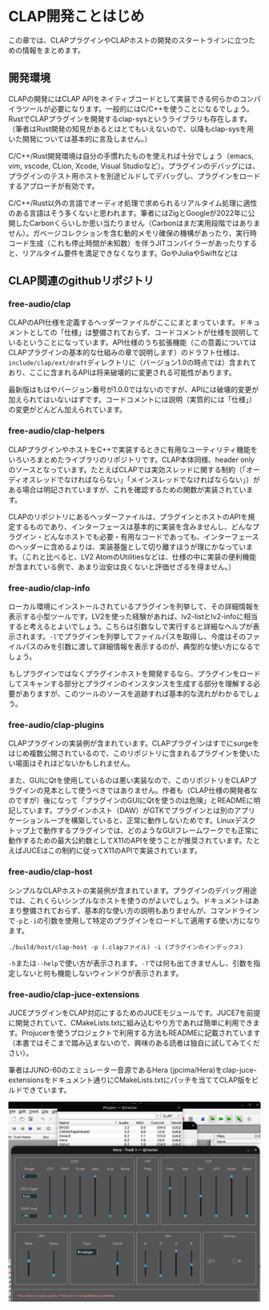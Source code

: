 

# CLAP開発ことはじめ

この章では、CLAPプラグインやCLAPホストの開発のスタートラインに立つための情報をまとめます。

## 開発環境

CLAPの開発にはCLAP APIをネイティブコードとして実装できる何らかのコンパイラツールが必要になります。一般的にはC/C++を使うことになるでしょう。RustでCLAPプラグインを開発するclap-sysというライブラリも存在します。（筆者はRust開発の知見があるとはとてもいえないので、以降もclap-sysを用いた開発については基本的に言及しません。）

C/C++/Rust開発環境は自分の手慣れたものを使えれば十分でしょう（emacs, vim, vscode, CLion, Xcode, Visual Studioなど）。プラグインのデバッグには、プラグインのテスト用ホストを別途ビルドしてデバッグし、プラグインをロードするアプローチが有効です。

C/C++/Rust以外の言語でオーディオ処理で求められるリアルタイム処理に適性のある言語はそう多くないと思われます。筆者にはZigとGoogleが2022年に公開したCarbonくらいしか思い当たりません（Carbonはまだ実用段階ではありません）。ガベージコレクションを含む動的メモリ確保の機構があったり、実行時コード生成（これも停止時間が未知数）を伴うJITコンパイラーがあったりすると、リアルタイム要件を満足できなくなります。GoやJuliaやSwiftなどは

## CLAP関連のgithubリポジトリ

### free-audio/clap

CLAPのAPI仕様を定義するヘッダーファイルがここにまとまっています。ドキュメントとしての「仕様」は整備されておらず、コードコメントが仕様を説明しているということになっています。API仕様のうち拡張機能（この意義についてはCLAPプラグインの基本的な仕組みの章で説明します）のドラフト仕様は、`include/clap/ext/draft`ディレクトリに（バージョン1.0の時点では）含まれており、ここに含まれるAPIは将来破壊的に変更される可能性があります。

最新版はもはやバージョン番号が1.0.0ではないのですが、APIには破壊的変更が加えられてはいないはずです。コードコメントには説明（実質的には「仕様」）の変更がどんどん加えられています。

### free-audio/clap-helpers

CLAPプラグインやホストをC++で実装するときに有用なユーティリティ機能をいろいろまとめたライブラリのリポジトリです。CLAP本体同様、header onlyのソースとなっています。たとえばCLAPでは実効スレッドに関する制約（「オーディオスレッドでなければならない」「メインスレッドでなければならない」）がある場合は明記されていますが、これを確認するための関数が実装されています。

CLAPのリポジトリにあるヘッダーファイルは、プラグインとホストのAPIを規定するものであり、インターフェースは基本的に実装を含みませんし、どんなプラグイン・どんなホストでも必要・有用なコードであっても、インターフェースのヘッダーに含めるよりは、実装基盤として切り離すほうが理にかなっています。（これと比べると、LV2 AtomのUtilitiesなどは、仕様の中に実装の便利機能が含まれている例で、あまり治安は良くないと評価せざるを得ません。）

### free-audio/clap-info

ローカル環境にインストールされているプラグインを列挙して、その詳細情報を表示する小型ツールです。LV2を使った経験があれば、lv2-listとlv2-infoに相当すると考えるとよいでしょう。こちらは引数なしで実行すると詳細なヘルプが表示されます。`-l`でプラグインを列挙してファイルパスを取得し、今度はそのファイルパスのみを引数に渡して詳細情報を表示するのが、典型的な使い方になるでしょう。

もしプラグインではなくプラグインホストを開発するなら、プラグインをロードしてスキャンする部分とプラグインのインスタンスを生成する部分を理解する必要がありますが、このツールのソースを追跡すれば基本的な流れがわかるでしょう。

### free-audio/clap-plugins

CLAPプラグインの実装例が含まれています。CLAPプラグインはすでにsurgeをはじめ複数公開されているので、このリポジトリに含まれるプラグインを使いたい場面はそれほどないかもしれません。

また、GUIにQtを使用しているのは悪い実装なので、このリポジトリをCLAPプラグインの見本として使うべきではありません。作者も（CLAP仕様の開発者なのですが）後になって「プラグインのGUIにQtを使うのは危険」とREADMEに明記しています。プラグインホスト（DAW）がGTKでプラグインとは別のアプリケーションループを構築していると、正常に動作しないためです。Linuxデスクトップ上で動作するプラグインでは、どのようなGUIフレームワークでも正常に動作するための最大公約数としてX11のAPIを使うことが推奨されています。たとえばJUCEはこの制約に従ってX11のAPIで実装されています。

### free-audio/clap-host

シンプルなCLAPホストの実装例が含まれています。プラグインのデバッグ用途では、これくらいシンプルなホストを使うのがよいでしょう。ドキュメントはあまり整備されておらず、基本的な使い方の説明もありませんが、コマンドラインで`-p`と`-i`の引数を使用して特定のプラグインをロードして適用する使い方になります。

`./build/host/clap-host -p (.clapファイル) -i (プラグインのインデックス)`

`-h`または`--help`で使い方が表示されます。`-?`では何も出てきませんし、引数を指定しないと何も機能しないウィンドウが表示されます。

### free-audio/clap-juce-extensions

JUCEプラグインをCLAP対応にするためのJUCEモジュールです。JUCE7を前提に開発されていて、CMakeLists.txtに組み込むやり方であれば簡単に利用できます。Projucerを使うプロジェクトで利用する方法もREADMEに記載されています（本書ではそこまで踏み込まないので、興味のある読者は独自に試してみてください）。

筆者はJUNO-60のエミュレーター音源であるHera (jpcima/Hera)をclap-juce-extensionsをドキュメント通りにCMakeLists.txtにパッチを当ててCLAP版をビルドできています。

![Hera synthesizerを筆者が独自にビルドしたCLAP版](./images/hera.png)

